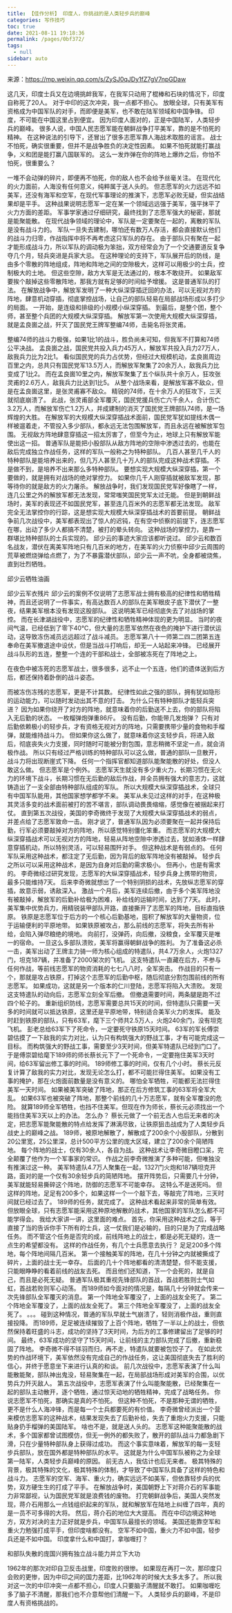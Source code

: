 ```yaml
---
title: 【佳作分析】 印度人，你挑战的是人类轻步兵的巅峰
categories: 写作技巧
toc: true
date: 2021-08-11 19:18:36
permalink: /pages/0bf372/
tags: 
  - null
sidebar: auto
---
```




来源：https://mp.weixin.qq.com/s/ZySJ0qJDy1fZ7gV7npGDaw


这几天，印度士兵又在边境挑衅我军，在我军只动用了棍棒和石块的情况下，印度自称死了20人。
对于中印的这次冲突，我一点都不担心。
放眼全球，只有美军有资格成为中国军队的对手，而即便是美军，也不敢在陆军领域和中国争锋。
印度，不可能在中国这里占到便宜。
因为印度人面对的，正是中国陆军，人类轻步兵的巅峰。 
很多人说，中国人民志愿军能在朝鲜战争打平美军，靠的是不怕死的精神。
在这种说法的引导下，还冒出了很多志愿军靠人海战术取胜的谣言。
战士不怕死，确实很重要，但并不是战争胜负的决定性因素。
如果不怕死就能打赢战争，义和团是能打赢八国联军的。
这么一发炸弹在你的阵地上爆炸之后，你怕不怕死，很重要么？ 


一堆不会动弹的碎片，即便再不怕死，你的敌人也不会给予丝毫关注。
在现代化的火力面前，人海没有任何意义，纯粹属于送人头的。
但志愿军的火力远远不如美军，还没有海军和空军，在现代军事理论的推演下，志愿军必败无疑，但实战结果却是平手。
这种战果说明志愿军一定在某一个领域远远强于美军，强平抹平了火力方面的差距。
军事学家通过仔细研究，最终找到了志愿军强大的秘密，那就是能聚能散。
在现代战争领域的理论中，军队是一定要聚在一起的，离散的军队是没有战斗力的。
军队一旦失去建制，哪怕还有数万人存活，都会直接默认他们的战斗力归零，作战指挥中将不再考虑这只军队的存在。
由于部队只有聚在一起才能形成战斗力，所以军队的调动极为笨拙，双方经常会为了一个交通要道反复争夺几个月，轻兵突进是兵家大忌。
在这种理论的支持下，军队展开后的防线，是由多个零散的阵地组成，阵地和阵地之间的空隙极大，这样可以用极少的士兵，控制极大的土地。
但这些空隙，敌方大军是无法通过的，根本不敢绕开。
如果敌军要挨个敲掉这些零散阵地，那我方就有足够的时间给予增援。
这是普通军队的打法。
在解放战争中，解放军发明了一种大纵深穿插迂回的办法，可以无视对方的阵地，肆意机动穿插，彻底掌控战场，让自己的部队轻易在局部战场形成以多打少的局面。
一开始，是连级和排级的小规模小纵深穿插。
到最后，是整个团，整个师，甚至整个兵团的大规模大纵深穿插。
解放军第一次使用大规模大纵深穿插，就是孟良崮之战，歼灭了国民党王牌军整编74师，击毙名将张灵甫。 


整编74师的战斗力极强，如果1比1的战斗，胜负尚未可知，但我军不打算和74师公平决战。
孟良崮之战，国民党共投入兵力45万人，解放军共投入兵力27万人，敌我兵力比为2比1。
看似国民党的兵力占优势，但经过大规模机动，孟良崮周边百里之内，总共只有国民党军13.5万人，而解放军聚集了20余万人，敌我兵力比变成了1比2。
而在孟良崮10里之内，解放军聚集了五个纵队共十余万人，狂攻张灵甫的2.6万人，敌我兵力比达到1比5。
从整个战场来看，是解放军寡不敌众，但是在孟良崮这里，是张灵甫寡不敌众。
精锐的74师，在十余万人的狂攻下，三天就彻底崩溃了。
此战，张灵甫部全军覆灭，国民党援兵伤亡六千余人，合计伤亡3.2万人，而解放军伤亡1.2万人，并成建制的消灭了国民党王牌部队74师，是一场辉煌的大胜。
在解放军的大规模大纵深穿插战术面前，国民党军犹如提线木偶一样被遛着走，不管投入多少部队，都永远无法包围解放军，而且永远在被解放军包围。
无视敌方阵地肆意穿插这一招太厉害了，但至今为止，地球上只有解放军能使出这一招。
普通军队是能把小股部队从敌方阵地的空隙中渗透过去的，也能在敌后完成独立作战任务，这样的军队一般称之为特种部队。
几百人甚至几千人的特种部队是能培养出来的，但几万人甚至几十万人的部队完成这种战术穿插。
不是做不到，是培养不出来那么多特种部队。
要想实现大规模大纵深穿插，第一个要做的，就是拥有对战场的绝对掌控力。
如果你几千人刚穿插就被敌军发现，那等待你的就是敌方的火力屠杀。
解放战争时，我们发现国民党军好像瞎了一样，连几公里之外的解放军都无法发现，常常嗤笑国民党军太过无能。
但是到朝鲜战场时，美军的表现还不如国民党军，甚至连几百米外的志愿军都无法发现。
敌军完全无法掌控你的行踪，这是想实现大规模大纵深穿插战术的首要前提。
朝鲜战争前几次战役中，美军都表现出了惊人的迟钝，在有空中侦察的前提下，连志愿军在哪，出动了多少人都搞不清楚，被打的晕头转向。
这种战场的掌控力，是靠一群堪比特种部队的士兵实现的。
邱少云的事迹大家应该都听说过。
邱少云和数百名战友，潜伏在离美军阵地只有几百米的地方，在美军的火力侦察中邱少云周围的荒草被燃烧弹给点燃了，为了不暴露潜伏部队，邱少云一声不吭，全身都被烧焦，直到壮烈牺牲。


邱少云牺牲油画 



邱少云军衣残片 
邱少云的案例不仅说明了志愿军战士拥有极高的纪律性和牺牲精神，而且还说明了一件事实，有高达数百人的部队在美军眼皮子底下潜伏了一整夜，结果美军根本没有发现这股部队。
这说明美军已经彻底失去了对战场的掌控。
而在长津湖战役中，志愿军的纪律性和牺牲精神体现的更为明显。
当时的夜间气温，已经低到了零下40℃，但大量的志愿军依然在夜色的掩护下进行潜伏运动，这导致冻伤减员远远超过了战斗减员。
志愿军第八十一师第二四二团第五连奉命在美军撤退途中设伏，但是当战斗打响后，却无一人站起来冲锋。
已经展开战斗队形的五连，整整一个连的干部和战士，全部被冻死在了阵地之上。 


在夜色中被冻死的志愿军战士，很多很多，远不止一个五连，他们的遗体送到后方后，都还保持着卧倒的战斗姿态。 


而被冻伤冻残的志愿军，更是不计其数。
纪律性如此之强的部队，拥有犹如隐形的运动能力，可以随时发动出其不意的打击。
为什么只有特种部队才能轻兵突进？
因为如果你绕开了对方的阵地，就意味着你的后勤送不上去，你的部队将陷入无后勤的状态。
一枚榴弹炮弹重86斤。
没有后勤，你能带几发炮弹？
只有对后勤依赖极小的轻步兵，才有资格无视对方的阵地，只需要携带少量的食物和手榴弹，就能维持战斗力。
但如果你这么做了，就意味着你这支轻步兵，将进入敌后，彻底丧失火力支援，同时随时可能被分割包围，意志稍微不坚定一点，就会消极作战。
所以只有经过严格训练的特种部队可以这么做，普通的部队一旦散开，战斗力将出现断崖式下降。
任何一个指挥官都知道部队能聚能散的好处，但没人敢这么做。
但志愿军是个例外。
志愿军天生就没有多少重火力，长期习惯在无火力的环境下战斗，长期习惯在无后勤的敌后作战，并全员拥有强大的意志力，这就铸造出了一支全部由特种部队组成的军队。
所以大规模大纵深穿插战术，全球只有中国军队能用，其他国家想学都学不来。
美军从未见过这样的对手，在这种极其灵活多变的战术面前被打的苦不堪言，部队调动畏畏缩缩，感觉像在被捆起来打仗。
直到第五次战役，美国的李奇微终于发现了大规模大纵深穿插战术的弱点，并差点给了志愿军致命一击。
刚才说了，普通军队因为必须要聚在一起并保持后勤，行军必须要敲掉对方的阵地，所以感觉特别僵化笨重。
而志愿军的大规模大纵深穿插战术可以无视对方的阵地，轻易从阵地空隙中渗透过去，犹如液体一样肆意穿插机动，所以特别灵活，可以轻易围歼对手。
但这种战术是有弱点的。
任何军队采用这种战术，都注定了无后勤，因为背后的敌军阵地没有被敲掉。
轻步兵之所以可以采用这种战术，是因为自身对后勤的需求极小。
但再小，也是有需求的。
李奇微经过研究发现，志愿军的大纵深穿插战术，轻步兵身上携带的物资，最多只能维持7天。
后来李奇微就想出了一个特别阴损的战术，先放纵志愿军的穿插，故意示弱，诱敌深入。
激战一个月后，美军连续后撤，由于多个美军阵地没有被敲掉，解放军的后勤补给极为困难，补给线的运输时间，达到了7天。
此时，美军集中优势兵力，用精锐装甲部队开路，直接撕开了志愿军的阵地，目标直指铁原。
铁原是志愿军位于后方的一个核心后勤基地，囤积了解放军的大量物资，位于运输便利的平原地带。
如果铁原被攻占，那么前线的志愿军，将失去所有补给，会陷入弹尽粮绝的境地。
向前打，没弹药，向后撤，没粮食，全军覆灭是唯一的宿命。
一旦这么多部队溃败，美军将赢得朝鲜战争的胜利。
为了准备这必杀一击，美军出动了王牌主力骑一师为核心组成的特遣队，共4.7万余人，火炮1327门，坦克187辆，并准备了2000架次的飞机。
这支特遣队一直藏在后方，不参与任何作战，等前线志愿军的物资消耗的七七八八时，全军突击。
作战目的只有一个，那就是攻占铁原，打掉这个志愿军的后勤中枢，随后彻底分割包围前线的所有志愿军。
如果成功，这就是另一个版本的仁川登陆，志愿军将陷入大溃败。
发现这支特遣队的动向后，志愿军立刻全军后撤。
但撤退需要时间，两条腿是跑不过四个轮子的。
重新组织防线，志愿军需要总共15天的时间，但特遣队只需要一天多的时间就可以抵达铁原，这里还是平原地带，特别适合美军火力的发挥。
能及时赶到铁原的部队，只有63军，麾下三个师共2.5万人，火炮240余门，没有坦克飞机。
彭老总给63军下了死命令，一定要死守铁原15天时间。
63军的军长傅崇碧估摸了一下敌我的实力对比，认为只有构筑强大的野战工事，才有可能完成这一目标。
而构筑强大的野战工事，需要至少3天时间，但美军特遣队已经到门口了。
于是傅崇碧给麾下189师的师长蔡长元下了一个死命令，一定要拖住美军3天时间，给63军留出修工事的时间。
189师修工事的时间，仅有几个小时。
蔡长元反复计算了敌我的实力对比，发现无论怎么打，都不可能拦得住美军。
如果没有工事的掩护，那在火炮面前数量是没有意义的。
哪怕全军牺牲，可能都无法拦得住美军一天时间。
如果被美军突破了阵地，那正在后方修筑工事的63军将全军大乱。
如果63军也被突破了阵地，那整个前线的几十万志愿军，就有全军覆没的危险。
就算189师全军牺牲，也挡不住美军。但现在作为师长，蔡长元必须找出一个能挡住美军3天以上的办法。
怎么办？
蔡长元做了一个前无古人也后无来者的决定，把志愿军能聚能散的特点给发挥了淋漓尽致，让铁原狙击战成为了人类轻步兵战史上的巅峰之战。
189师，被原地解散了，解散成了200余个小股部队，分散到20公里宽，25公里深，总计500平方公里的庞大区域，建立了200余个简陋阵地。
每个阵地的战士，仅有30余人，各自为战。
这种战术让李奇微目瞪口呆，完全颠覆了他作为一个军事家的常识。
作战之前李奇微推演了多种可能，但唯独没有推演过这一种。
美军特遣队4.7万人聚集在一起，1327门火炮和187辆坦克开路，面对的是一个仅有30余轻步兵的简陋阵地。
摆开阵势后，只需要几十分钟，美军就能轻易撕碎这个阵地，防御的志愿军不可能幸存。
这特么不是送死吗。
但这样的阵地，足足有200多个，如果这样一个一个敲下去，等敲完了阵地，三天时间就已经过去了。
189师的任务，就完成了。
这种战术看起来非常的简单有效。
但放眼全球，只有志愿军能采用这种原地解散的战术，其他国家的军队怎么都不可能学得会。
我给大家讲一讲，这里面的难点。
首先，你采用这种战术之后，等于直接了当的告诉你手下所有的士兵，这一仗我们是必输的，目的只是为了完成战略任务。
而不管这个任务是否完的成，前线阵地上的战士，都是必死无疑的，连一点生的希望都没有。
这样的作战任务，有几个士兵愿意去执行？
足足200多个阵地，每个阵地间隔几百米。
第一个接触美军的阵地，在几十分钟之内就被撕成了碎片，上面的战士无一幸存。
后面的几十个阵地都看的清清楚楚，但不能支援，只能眼睁睁的看着前线的战友去死。
而且他们还知道，下一个会死的，就是自己，而且是必死无疑。
普通军队极其重视先锋部队的首战，首战若胜则士气如虹，首战若败则军心动荡。
而189师如今面对的情况是，每隔几十分钟就会传来一次先锋部队全军覆灭的消息。
第一个阵地全军覆没了，上面的战友全死了。
第二个阵地全军覆没了，上面的战友全死了。
第三个阵地全军覆没了，上面的战友全死了。
。。。
碰到这种情况，普通的军队早就士气崩溃了，轻则消极作战，重则直接投降。
而189师，足足被连续摧毁了上百个阵地，牺牲了一半以上的战士，但依然保持着旺盛的斗志，成功的坚持了3天时间，为后方的工事修建留出了足够的时间。
最终，63军成功的坚守了15天时间，让前线的主力部队完成了后撤，重新稳固了阵地。
李奇微不得不铩羽而归，再不走，特遣队就要被包饺子了。
在如此优势的作战环境下，美军依然没有完成自己的作战任务，这让美国彻底失去了胜利的信心，并终于愿意坐下来进行认真的和谈。
前几次战役中，志愿军表演了什么叫能散能聚，部队神出鬼没，轻易聚集在一起，在局部战场形成对美军的合围，以优势兵力歼灭敌人。
第五次战役中，志愿军表演了什么叫能聚能散，已经聚集在一起的部队主动散开，逐个牺牲，通过惊天动地的牺牲精神，完成了战略任务。
你说志愿军不怕死，那确实是真的不怕死。
但这种不怕死，不是那种无谓的牺牲，更不是什么人海冲锋，而是每一个士兵都要死的有价值。
李奇微曾经派出一个营来模仿志愿军的这种战术，结果发现失去了后勤补给，失去了重炮火力支援，只能贴身扔手榴弹的美国陆军。
啥也不是，就是送人头的。
志愿军这种能聚能散的战术，多个国家都曾试图模仿，但无一例外的都失败了，散开的部队战斗力都急剧下滑，只在少量特种部队身上获得过成功。
而这个事实意味着，解放军的每一支轻步兵部队，放在国外都是特种部队的水平。
这就是为什么中国军队被称之为全球第一陆军，人类轻步兵巅峰的原因。
前无古人，我估计也后无来者。
极其特殊的背景，极其特殊的文化，极其特殊的体制，才导致了中国军队具备了这样的特色和战斗力。
志愿军的空军、海军、重火力，确实远远不如美军，但依靠轻步兵的优势，双方硬生生的打成了平手。
在解放战争时，美国朝野上下对蒋介石的军事能力非常鄙视，认为国民党军就是浪费钱的废物。
打完朝鲜战争后，美国人突然发现，蒋介石用那么一点钱组织起来的军队，就和解放军在陆地上纠缠了四年，真的是一员不可多得的大将。
然后，蒋介石的地位大大提高。
而在中印边境这种地方，双方对决的主力正好就是步兵，中国军队最擅长的领域。
美国还能靠空军和重火力勉强打成平手，但印度啥都没有。
空军不如中国，重火力不如中国，轻步兵还是不如中国。
印度拿什么和中国打，拿咖喱打？


和部队失散的庞国兴拥有独立战斗能力并立下大功

1962年的那次对印自卫反击战里，印度败的很惨。
如果现在再打一次，那印度只会败的更惨，因为中印之间的国力差距，比1962年的时候大太多太多了。
所以我对这一次的中印冲突一点都不担心，印度人只要脑子清醒就不敢打。
如果咖喱吃多了脑子不清醒，那我们也不介意帮他们清醒一下。
人类轻步兵的巅峰，不是印度人有资格挑战的。